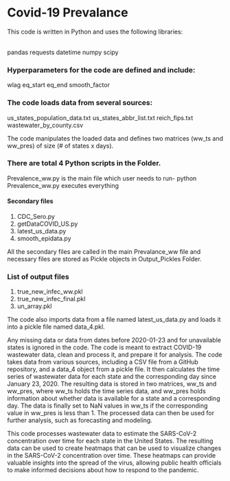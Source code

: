 # Covid-19 Prevalance
This code is written in Python and uses the following libraries:

<br/>pandas
requests
datetime
numpy
scipy


### Hyperparameters for the code are defined and include:

wlag
eq_start
eq_end
smooth_factor

### The code loads data from several sources:

us_states_population_data.txt
us_states_abbr_list.txt
reich_fips.txt
wastewater_by_county.csv

The code manipulates the loaded data and defines two matrices (ww_ts and ww_pres) of size (# of states x days).

### There are total 4 Python scripts in the Folder.

Prevalence_ww.py is the main file which user needs to run-
  python Prevalence_ww.py executes everything

#### Secondary files

1. CDC_Sero.py
2. getDataCOVID_US.py
3. latest_us_data.py
4. smooth_epidata.py

All the secondary files are called in the main Prevalance_ww file and necessary files are stored as Pickle objects in Output_Pickles Folder.

### List of output files
1. true_new_infec_ww.pkl
2. true_new_infec_final.pkl
3. un_array.pkl


The code also imports data from a file named latest_us_data.py and loads it into a pickle file named data_4.pkl.

Any missing data or data from dates before 2020-01-23 and for unavailable states is ignored in the code.
The code is meant to extract COVID-19 wastewater data, clean and process it, and prepare it for analysis.
The code takes data from various sources, including a CSV file from a GitHub repository, and a data_4 object from a pickle file. 
It then calculates the time series of wastewater data for each state and the corresponding day since January 23, 2020. 
The resulting data is stored in two matrices, ww_ts and ww_pres, where ww_ts holds the time series data, and ww_pres holds information about whether data is available for a state and a corresponding day. 
The data is finally set to NaN values in ww_ts if the corresponding value in ww_pres is less than 1. 
The processed data can then be used for further analysis, such as forecasting and modeling.

This code processes wastewater data to estimate the SARS-CoV-2 concentration over time for each state in the United States.
The resulting data can be used to create heatmaps that can be used to visualize changes in the SARS-CoV-2 concentration over time.
These heatmaps can provide valuable insights into the spread of the virus, allowing public health officials to make informed decisions about how to respond to the pandemic.

